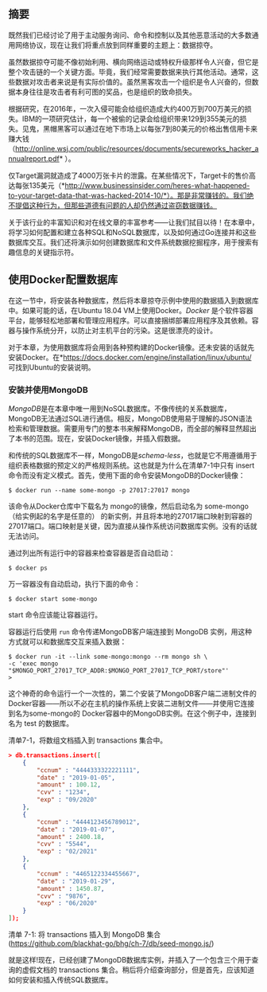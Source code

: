 ## 摘要

既然我们已经讨论了用于主动服务询问、命令和控制以及其他恶意活动的大多数通用网络协议，现在让我们将重点放到同样重要的主题上：数据掠夺。

虽然数据掠夺可能不像初始利用、横向网络运动或特权升级那样令人兴奋，但它是整个攻击链的一个关键方面。毕竟，我们经常需要数据来执行其他活动。通常，这些数据对攻击者来说是有实际价值的。虽然黑客攻击一个组织是令人兴奋的，但数据本身往往是攻击者有利可图的奖品，也是组织的致命损失。

根据研究，在2016年，一次入侵可能会给组织造成大约400万到700万美元的损失。IBM的一项研究估计，每一个被偷的记录会给组织带来129到355美元的损失。见鬼，黑帽黑客可以通过在地下市场上以每张7到80美元的价格出售信用卡来赚大钱（http://online.wsj.com/public/resources/documents/secureworks_hacker_annualreport.pdf* ）。

仅Target漏洞就造成了4000万张卡片的泄露。在某些情况下，Target卡的售价高达每张135美元（*http://www.businessinsider.com/heres-what-happened-to-your-target-data-that-was-hacked-2014-10/*）。那是非常赚钱的。我们绝不提倡这种行为，但那些道德有问题的人却仍然通过盗窃数据赚钱。

关于该行业的丰富知识和对在线文章的丰富参考——让我们拭目以待！在本章中，将学习如何配置和建立各种SQL和NoSQL数据库，以及如何通过Go连接并和这些数据库交互。我们还将演示如何创建数据库和文件系统数据挖掘程序，用于搜索有趣信息的关键指示符。

## 使用Docker配置数据库

在这一节中，将安装各种数据库，然后将本章掠夺示例中使用的数据插入到数据库中。如果可能的话，在Ubuntu 18.04 VM上使用Docker。*Docker* 是个软件容器平台，能够轻松地部署和管理应用程序。可以直接捆绑部署应用程序及其依赖。容器与操作系统分开，以防止对主机平台的污染。这是很漂亮的设计。

对于本章，为使用数据库将会用到各种预构建的Docker镜像。还未安装的话就先安装Docker。在*https://docs.docker.com/engine/installation/linux/ubuntu/ 可找到Ubuntu的安装说明。

### 安装并使用**MongoDB**

*MongoDB*是在本章中唯一用到NoSQL数据库。不像传统的关系数据库，MongoDB无法通过SQL进行通信。相反，MongoDB使用易于理解的JSON语法检索和管理数据。需要用专门的整本书来解释MongoDB，而全部的解释显然超出了本书的范围。现在，安装Docker镜像，并插入假数据。

和传统的SQL数据库不一样，MongoDB是*schema-less*，也就是它不用遵循用于组织表格数据的预定义的严格规则系统。这也就是为什么在清单7-1中只有 insert 命令而没有定义模式。首先，使用下面的命令安装MongoDB的Docker镜像：

```shell
$ docker run --name some-mongo -p 27017:27017 mongo
```

该命令从Docker仓库中下载名为 mongo的镜像，然后启动名为 some-mongo（给实例起的名字是任意的） 的新实例，并且将本地的27017端口映射到容器的27017端口。端口映射是关键，因为直接从操作系统访问数据库实例。没有的话就无法访问。

通过列出所有运行中的容器来检查容器是否自动启动：

```shell
$ docker ps
```

万一容器没有自动启动，执行下面的命令：

```shell
$ docker start some-mongo
```

start 命令应该能让容器运行。

容器运行后使用 `run` 命令传递MongoDB客户端连接到 MongoDB 实例，用这种方式就可以和数据库交互来插入数据：

```shell
$ docker run -it --link some-mongo:mongo --rm mongo sh \ 
-c 'exec mongo "$MONGO_PORT_27017_TCP_ADDR:$MONGO_PORT_27017_TCP_PORT/store"'
>
```

这个神奇的命令运行一个一次性的，第二个安装了MongoDB客户端二进制文件的Docker容器——所以不必在主机的操作系统上安装二进制文件——并使用它连接到名为some-mongo的 Docker容器中的MongoDB实例。在这个例子中，连接到名为 test 的数据库。

清单7-1，将数组文档插入到 transactions 集合中。

```json
> db.transactions.insert([ 
    {
		"ccnum" : "4444333322221111", 
        "date" : "2019-01-05", 
        "amount" : 100.12,
		"cvv" : "1234",
		"exp" : "09/2020" 
    },
	{
		"ccnum" : "4444123456789012", 
        "date" : "2019-01-07",
    	"amount" : 2400.18, 
        "cvv" : "5544", 
        "exp" : "02/2021"
	}, 
    {
        "ccnum" : "4465122334455667", 
        "date" : "2019-01-29", 
        "amount" : 1450.87,
        "cvv" : "9876",
		"exp" : "06/2020" 
    }
]);
```

清单 7-1: 将 transactions 插入到 MongoDB 集合 (https://github.com/blackhat-go/bhg/ch-7/db/seed-mongo.js/)

就是这样!现在，已经创建了MongoDB数据库实例，并插入了一个包含三个用于查询的虚假文档的 transactions 集合。稍后将介绍查询部分，但是首先，应该知道如何安装和插入传统SQL数据库。

